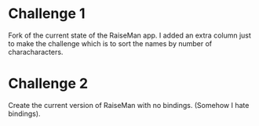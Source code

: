 # Challenge 1

Fork of the current state of the RaiseMan app. I added an extra column just to make the challenge which is to sort the names by number of characharacters.

# Challenge 2 
Create the current version of RaiseMan with no bindings. (Somehow I hate bindings).
